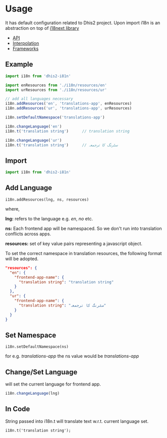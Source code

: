 # Usage


It has default configuration related to Dhis2 project. Upon import i18n is an abstraction on top of [i18next library](https://www.i18next.com)

- [API](https://www.i18next.com/api.html)
- [Interpolation](https://www.i18next.com/interpolation.html)
- [Frameworks](https://www.i18next.com/supported-frameworks.html)



## Example
```js
import i18n from 'dhis2-i81n'

import enResources from './i18n/resources/en'
import urResources from './i18n/resources/ur'

// add all languages necessary
i18n.addResources('en', 'translations-app', enResources)
i18n.addResources('ur', 'translations-app', urResources)

i18n.setDefaultNamespace('translations-app')

i18n.changeLanguage('en')
i18n.t('translation string')      // translation string

i18n.changeLanguage('ur')
i18n.t('translation string')      // سٹرنگ کا ترجمعہ
```


## Import
```js
import i18n from 'dhis2-i81n'
```

## Add Language

```
i18n.addResources(lng, ns, resources)
```

where,


**lng:** refers to the language e.g. *en*, *no* etc.

**ns:** Each frontend app will be namespaced. So we don't run into translation conflicts across apps.

**resources:** set of key value pairs representing a javascript object.

To set the correct namespace in translation resources, the following format will be adopted.

```json
"resources": {
  "en": {
    "frontend-app-name": {
      "translation string": "translation string"
    }
  },
  "ur": {
    "frontend-app-name": {
      "translation string": "سٹرنگ کا ترجمعہ"
    }
  }
}
```


## Set Namespace

```
i18n.setDefaultNamespace(ns)
```

for e.g. *translations-app* the ns value would be *translations-app*


## Change/Set Language

will set the current language for frontend app.

```js
i18n.changeLanguage(lng)
```


## In Code
String passed into i18n.t will translate text w.r.t. current language set.

```
i18n.t('translation string');
```
